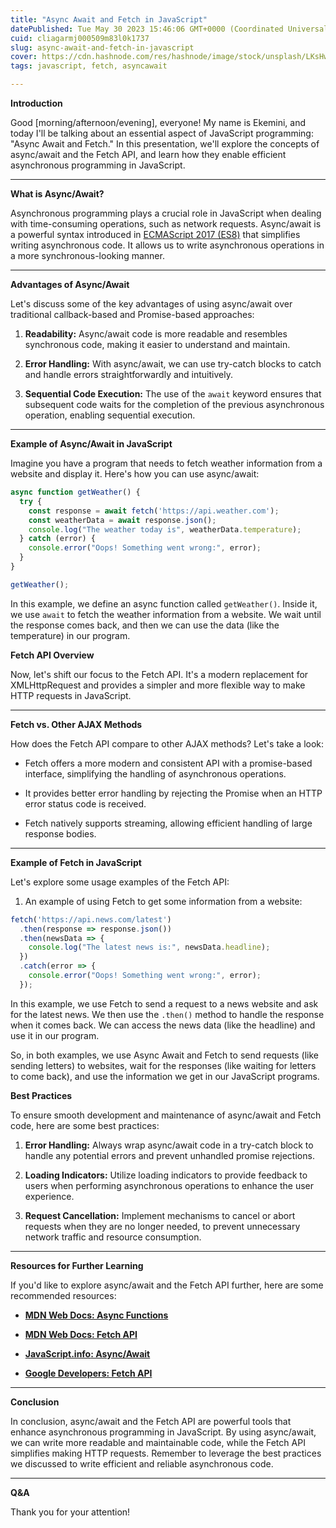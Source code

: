 ```yaml
---
title: "Async Await and Fetch in JavaScript"
datePublished: Tue May 30 2023 15:46:06 GMT+0000 (Coordinated Universal Time)
cuid: cliagarmj000509m83l0k1737
slug: async-await-and-fetch-in-javascript
cover: https://cdn.hashnode.com/res/hashnode/image/stock/unsplash/LKsHwgzyk7c/upload/7cbe390a8e4759c9c8f477cc062542b1.jpeg
tags: javascript, fetch, asyncawait

---
```


**Introduction**

Good \[morning/afternoon/evening\], everyone! My name is Ekemini, and today I'll be talking about an essential aspect of JavaScript programming: "Async Await and Fetch." In this presentation, we'll explore the concepts of async/await and the Fetch API, and learn how they enable efficient asynchronous programming in JavaScript.

---

**What is Async/Await?**

Asynchronous programming plays a crucial role in JavaScript when dealing with time-consuming operations, such as network requests. Async/await is a powerful syntax introduced in [ECMAScript 2017 (ES8)](https://262.ecma-international.org/8.0/) that simplifies writing asynchronous code. It allows us to write asynchronous operations in a more synchronous-looking manner.

---

**Advantages of Async/Await**

Let's discuss some of the key advantages of using async/await over traditional callback-based and Promise-based approaches:

1. **Readability:** Async/await code is more readable and resembles synchronous code, making it easier to understand and maintain.
    
2. **Error Handling:** With async/await, we can use try-catch blocks to catch and handle errors straightforwardly and intuitively.
    
3. **Sequential Code Execution:** The use of the `await` keyword ensures that subsequent code waits for the completion of the previous asynchronous operation, enabling sequential execution.
    

---

**Example of Async/Await in JavaScript**

Imagine you have a program that needs to fetch weather information from a website and display it. Here's how you can use async/await:

```javascript
async function getWeather() {
  try {
    const response = await fetch('https://api.weather.com');
    const weatherData = await response.json();
    console.log("The weather today is", weatherData.temperature);
  } catch (error) {
    console.error("Oops! Something went wrong:", error);
  }
}

getWeather();
```

In this example, we define an async function called `getWeather()`. Inside it, we use `await` to fetch the weather information from a website. We wait until the response comes back, and then we can use the data (like the temperature) in our program.

**Fetch API Overview**

Now, let's shift our focus to the Fetch API. It's a modern replacement for XMLHttpRequest and provides a simpler and more flexible way to make HTTP requests in JavaScript.

---

**Fetch vs. Other AJAX Methods**

How does the Fetch API compare to other AJAX methods? Let's take a look:

* Fetch offers a more modern and consistent API with a promise-based interface, simplifying the handling of asynchronous operations.
    
* It provides better error handling by rejecting the Promise when an HTTP error status code is received.
    
* Fetch natively supports streaming, allowing efficient handling of large response bodies.
    

---

**Example of Fetch in JavaScript**

Let's explore some usage examples of the Fetch API:

1. An example of using Fetch to get some information from a website:
    

```javascript
fetch('https://api.news.com/latest')
  .then(response => response.json())
  .then(newsData => {
    console.log("The latest news is:", newsData.headline);
  })
  .catch(error => {
    console.error("Oops! Something went wrong:", error);
  });
```

In this example, we use Fetch to send a request to a news website and ask for the latest news. We then use the `.then()` method to handle the response when it comes back. We can access the news data (like the headline) and use it in our program.

So, in both examples, we use Async Await and Fetch to send requests (like sending letters) to websites, wait for the responses (like waiting for letters to come back), and use the information we get in our JavaScript programs.

**Best Practices**

To ensure smooth development and maintenance of async/await and Fetch code, here are some best practices:

1. **Error Handling:** Always wrap async/await code in a try-catch block to handle any potential errors and prevent unhandled promise rejections.
    
2. **Loading Indicators:** Utilize loading indicators to provide feedback to users when performing asynchronous operations to enhance the user experience.
    
3. **Request Cancellation:** Implement mechanisms to cancel or abort requests when they are no longer needed, to prevent unnecessary network traffic and resource consumption.
    

---

**Resources for Further Learning**

If you'd like to explore async/await and the Fetch API further, here are some recommended resources:

* [**MDN Web Docs: Async Functions**](https://developer.mozilla.org/en-US/docs/Web/JavaScript/Reference/Statements/async_function)
    
* [**MDN Web Docs: Fetch API**](https://developer.mozilla.org/en-US/docs/Web/API/Fetch_API)
    
* [**JavaScript.info**](http://JavaScript.info)[**: Async/Await**](https://javascript.info/async-await)
    
* [**Google Developers: Fetch API**](https://developers.google.com/web/updates/2015/03/introduction-to-fetch)
    

---

**Conclusion**

In conclusion, async/await and the Fetch API are powerful tools that enhance asynchronous programming in JavaScript. By using async/await, we can write more readable and maintainable code, while the Fetch API simplifies making HTTP requests. Remember to leverage the best practices we discussed to write efficient and reliable asynchronous code.

---

**Q&A**

Thank you for your attention!